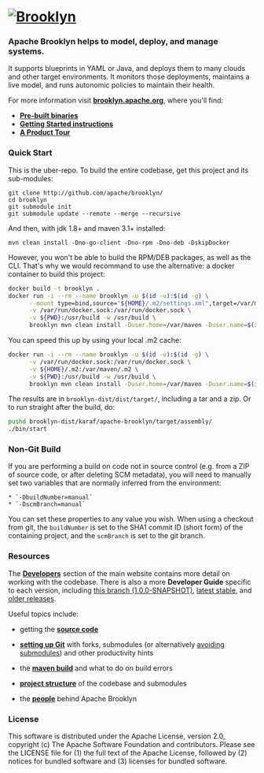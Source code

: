 
# [![**Brooklyn**](https://brooklyn.apache.org/style/img/apache-brooklyn-logo-244px-wide.png)](http://brooklyn.apache.org/)

### Apache Brooklyn helps to model, deploy, and manage systems.

It supports blueprints in YAML or Java, and deploys them to many clouds and other target environments.
It monitors those deployments, maintains a live model, and runs autonomic policies to maintain their health.

For more information visit **[brooklyn.apache.org]( https://brooklyn.apache.org/ )**,
where you'll find:
* **[ Pre-built binaries ]( https://brooklyn.apache.org/download/ )**
* **[ Getting Started instructions ]( https://brooklyn.apache.org/v/latest/start/running.html )**
* **[ A Product Tour ](https://brooklyn.apache.org/learnmore/)**


### Quick Start

This is the uber-repo. To build the entire codebase,
get this project and its sub-modules:

    git clone http://github.com/apache/brooklyn/
    cd brooklyn
    git submodule init
    git submodule update --remote --merge --recursive

And then, with jdk 1.8+ and maven 3.1+ installed:

    mvn clean install -Dno-go-client -Dno-rpm -Dno-deb -DskipDocker

However, you won't be able to build the RPM/DEB packages, as well as the CLI. That's why we would recommand to use the
alternative: a docker container to build this project:

```bash
docker build -t brooklyn .
docker run -i --rm --name brooklyn -u $(id -u):$(id -g) \
      --mount type=bind,source="${HOME}/.m2/settings.xml",target=/var/maven/.m2/settings.xml,readonly \
      -v /var/run/docker.sock:/var/run/docker.sock \
      -v ${PWD}:/usr/build -w /usr/build \
      brooklyn mvn clean install -Duser.home=/var/maven -Duser.name=$(id -un)
```

You can speed this up by using your local .m2 cache:
```bash
docker run -i --rm --name brooklyn -u $(id -u):$(id -g) \
      -v /var/run/docker.sock:/var/run/docker.sock \
      -v ${HOME}/.m2:/var/maven/.m2 \
      -v ${PWD}:/usr/build -w /usr/build \
      brooklyn mvn clean install -Duser.home=/var/maven -Duser.name=$(id -un)
```

The results are in `brooklyn-dist/dist/target/`, including a tar and a zip.
Or to run straight after the build, do:

```bash
pushd brooklyn-dist/karaf/apache-brooklyn/target/assembly/
./bin/start
```


### Non-Git Build

If you are performing a build on code not in source control (e.g. from a ZIP of source code, or after deleting SCM metadata),
you will need to manually set two variables that are normally inferred from the environment:

    * `-DbuildNumber=manual`
    * `-DscmBranch=manual`

You can set these properties to any value you wish. When using a checkout from git, the `buildNumber` is set to the SHA1 commit ID (short form)
of the containing project, and the `scmBranch` is set to the git branch.


### Resources

<!--- BROOKLYN_VERSION_BELOW -->
The **[Developers](https://brooklyn.apache.org/developers/)** section of the main website contains more detail on working with the codebase. There is also a more **Developer Guide** specific to each version, including [this branch (1.0.0-SNAPSHOT)](https://brooklyn.apache.org/v/1.0.0-SNAPSHOT/dev/), [latest stable](https://brooklyn.apache.org/v/latest/dev/), and [older releases](https://brooklyn.apache.org/meta/versions.html).

Useful topics include:

* getting the **[source code](https://brooklyn.apache.org/developers/code/)**

* **[setting up Git](https://brooklyn.apache.org/developers/code/git-more.html)** with forks, submodules (or alternatively [avoiding submodules](https://brooklyn.apache.org/developers/code/git-more.html#not-using-submodules)) and other productivity hints

* the **[maven build](http://brooklyn.apache.org/v/latest/dev/env/maven-build.html)** and what to do on build errors

<!--- BROOKLYN_VERSION_BELOW -->
* **[project structure](https://brooklyn.apache.org/v/1.0.0-SNAPSHOT/dev/code/structure.html)** of the codebase and submodules

* the **[people](https://brooklyn.apache.org/community/)** behind Apache Brooklyn

### License

This software is distributed under the Apache License, version 2.0, copyright (c) The Apache Software Foundation and contributors. Please see the LICENSE file for (1) the full text of the Apache License, followed by (2) notices for bundled software and (3) licenses for bundled software.
